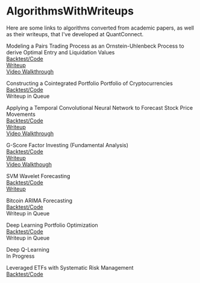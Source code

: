 # AlgorithmsWithWriteups
Here are some links to algorithms converted from academic papers, as well as their writeups, that I've developed at QuantConnect.
  
Modeling a Pairs Trading Process as an Ornstein-Uhlenbeck Process to derive Optimal Entry and Liquidation Values  
[Backtest/Code](https://www.quantconnect.com/terminal/processCache/?request=embedded_backtest_14b6c6614134b8af76818387e9e74232.html)  
[Writeup](https://www.quantconnect.com/tutorials/strategy-library/optimal-pairs-trading)  
[Video Walkthrough](https://www.youtube.com/watch?v=RFj8SPuZ43Y) 

Constructing a Cointegrated Portfolio Portfolio of Cryptocurrencies  
[Backtest/Code](https://www.quantconnect.com/terminal/processCache?request=embedded_backtest_0718e73710b656d2ab33d0c46da5686b.html)  
Writeup in Queue  

Applying a Temporal Convolutional Neural Network to Forecast Stock Price Movements  
[Backtest/Code](https://www.quantconnect.com/terminal/processCache/?request=embedded_backtest_9791a5615cd7ab78c4c70c12e8157014.html)  
[Writeup](https://www.quantconnect.com/tutorials/strategy-library/forecasting-stock-prices-using-a-temporal-cnn-model)  
[Video Walkthrough](https://www.youtube.com/watch?v=yYPhOFfstLY)  
  
G-Score Factor Investing (Fundamental Analysis)  
[Backtest/Code](https://www.quantconnect.com/terminal/processCache?request=embedded_backtest_4b575276a5c8789bd24b031e81e8cdf3.html)  
[Writeup](https://www.quantconnect.com/tutorials/strategy-library/g-score-investing)  
[Video Walkthough](https://www.youtube.com/watch?v=peaX0z5hA5U)
  
SVM Wavelet Forecasting   
[Backtest/Code](https://www.quantconnect.com/terminal/processCache/?request=embedded_backtest_c5da749bbf6d7b5dee1fa5509d6ad8e5.html)  
[Writeup](https://www.quantconnect.com/tutorials/strategy-library/svm-wavelet-forecasting)  

Bitcoin ARIMA Forecasting   
[Backtest/Code](https://www.quantconnect.com/terminal/processCache?request=embedded_backtest_5f73c6cec527c2665a194c8fc9dd94e1.html)  
Writeup in Queue  

Deep Learning Portfolio Optimization  
[Backtest/Code](https://www.quantconnect.com/terminal/processCache/?request=embedded_backtest_4ebbe01bfea8c5ae6f98fcda38a50b1c.html)  
Writeup in Queue  

Deep Q-Learning   
In Progress  
   
Leveraged ETFs with Systematic Risk Management  
[Backtest/Code](https://www.quantconnect.com/tutorials/strategy-library/leveraged-etfs-with-systematic-risk-management)  
